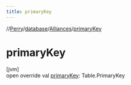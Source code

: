 ```yaml
---
title: primaryKey
---
```

//[Perry](../../../index.html)/[database](../index.html)/[Alliances](index.html)/[primaryKey](primary-key.html)



# primaryKey



[jvm]\
open override val [primaryKey](primary-key.html): Table.PrimaryKey




